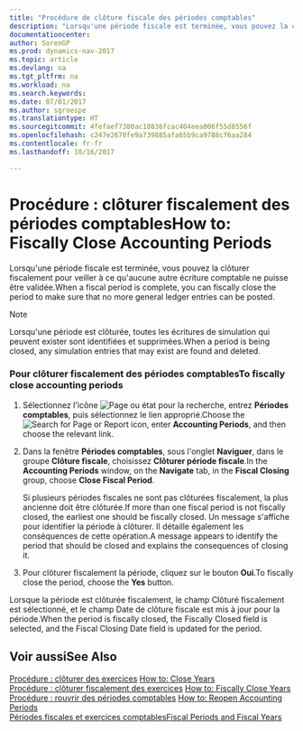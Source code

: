 ```yaml
---
title: "Procédure de clôture fiscale des périodes comptables"
description: "Lorsqu'une période fiscale est terminée, vous pouvez la clôturer fiscalement pour veiller à ce qu'aucune autre écriture comptable ne puisse être validée."
documentationcenter: 
author: SorenGP
ms.prod: dynamics-nav-2017
ms.topic: article
ms.devlang: na
ms.tgt_pltfrm: na
ms.workload: na
ms.search.keywords: 
ms.date: 07/01/2017
ms.author: sgroespe
ms.translationtype: HT
ms.sourcegitcommit: 4fefaef7380ac10836fcac404eea006f55d8556f
ms.openlocfilehash: c247e2670fe9a739885afa65b9ca9788cf6aa284
ms.contentlocale: fr-fr
ms.lasthandoff: 10/16/2017

---
```

# <a name="how-to-fiscally-close-accounting-periods"></a><span data-ttu-id="b4373-103">Procédure : clôturer fiscalement des périodes comptables</span><span class="sxs-lookup"><span data-stu-id="b4373-103">How to: Fiscally Close Accounting Periods</span></span>
<span data-ttu-id="b4373-104">Lorsqu'une période fiscale est terminée, vous pouvez la clôturer fiscalement pour veiller à ce qu'aucune autre écriture comptable ne puisse être validée.</span><span class="sxs-lookup"><span data-stu-id="b4373-104">When a fiscal period is complete, you can fiscally close the period to make sure that no more general ledger entries can be posted.</span></span>  
  
> [!NOTE]  
>  <span data-ttu-id="b4373-105">Lorsqu'une période est clôturée, toutes les écritures de simulation qui peuvent exister sont identifiées et supprimées.</span><span class="sxs-lookup"><span data-stu-id="b4373-105">When a period is being closed, any simulation entries that may exist are found and deleted.</span></span>  
  
### <a name="to-fiscally-close-accounting-periods"></a><span data-ttu-id="b4373-106">Pour clôturer fiscalement des périodes comptables</span><span class="sxs-lookup"><span data-stu-id="b4373-106">To fiscally close accounting periods</span></span>  
  
1.  <span data-ttu-id="b4373-107">Sélectionnez l'icône ![Page ou état pour la recherche](media/ui-search/search_small.png "Page ou état pour la recherche"), entrez **Périodes comptables**, puis sélectionnez le lien approprié.</span><span class="sxs-lookup"><span data-stu-id="b4373-107">Choose the ![Search for Page or Report](media/ui-search/search_small.png "Search for Page or Report icon") icon, enter **Accounting Periods**, and then choose the relevant link.</span></span>  
  
2.  <span data-ttu-id="b4373-108">Dans la fenêtre **Périodes comptables**, sous l'onglet **Naviguer**, dans le groupe **Clôture fiscale**, choisissez **Clôturer période fiscale**.</span><span class="sxs-lookup"><span data-stu-id="b4373-108">In the **Accounting Periods** window, on the **Navigate** tab, in the **Fiscal Closing** group, choose **Close Fiscal Period**.</span></span>  
  
     <span data-ttu-id="b4373-109">Si plusieurs périodes fiscales ne sont pas clôturées fiscalement, la plus ancienne doit être clôturée.</span><span class="sxs-lookup"><span data-stu-id="b4373-109">If more than one fiscal period is not fiscally closed, the earliest one should be fiscally closed.</span></span> <span data-ttu-id="b4373-110">Un message s'affiche pour identifier la période à clôturer. Il détaille également les conséquences de cette opération.</span><span class="sxs-lookup"><span data-stu-id="b4373-110">A message appears to identify the period that should be closed and explains the consequences of closing it.</span></span>  
  
3.  <span data-ttu-id="b4373-111">Pour clôturer fiscalement la période, cliquez sur le bouton **Oui**.</span><span class="sxs-lookup"><span data-stu-id="b4373-111">To fiscally close the period, choose the **Yes** button.</span></span>  
  
 <span data-ttu-id="b4373-112">Lorsque la période est clôturée fiscalement, le champ Clôturé fiscalement est sélectionné, et le champ Date de clôture fiscale est mis à jour pour la période.</span><span class="sxs-lookup"><span data-stu-id="b4373-112">When the period is fiscally closed, the Fiscally Closed field is selected, and the Fiscal Closing Date field is updated for the period.</span></span>  
  
## <a name="see-also"></a><span data-ttu-id="b4373-113">Voir aussi</span><span class="sxs-lookup"><span data-stu-id="b4373-113">See Also</span></span>  
 <span data-ttu-id="b4373-114">[Procédure : clôturer des exercices](how-to-close-years.md) </span><span class="sxs-lookup"><span data-stu-id="b4373-114">[How to: Close Years](how-to-close-years.md) </span></span>  
 <span data-ttu-id="b4373-115">[Procédure : clôturer fiscalement des exercices](how-to-fiscally-close-years.md) </span><span class="sxs-lookup"><span data-stu-id="b4373-115">[How to: Fiscally Close Years](how-to-fiscally-close-years.md) </span></span>  
 <span data-ttu-id="b4373-116">[Procédure : rouvrir des périodes comptables](how-to-reopen-accounting-periods.md) </span><span class="sxs-lookup"><span data-stu-id="b4373-116">[How to: Reopen Accounting Periods](how-to-reopen-accounting-periods.md) </span></span>  
 [<span data-ttu-id="b4373-117">Périodes fiscales et exercices comptables</span><span class="sxs-lookup"><span data-stu-id="b4373-117">Fiscal Periods and Fiscal Years</span></span>](fiscal-periods-and-fiscal-years.md)
